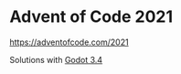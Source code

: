 # Advent of Code 2021
https://adventofcode.com/2021

Solutions with [Godot 3.4](https://godotengine.org/download/)
